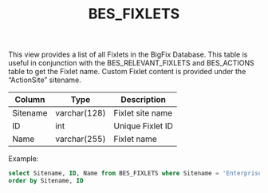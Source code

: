 ﻿---
title: BES_FIXLETS
---

This view provides a list of all Fixlets in the BigFix Database. This table is useful in
conjunction with the BES_RELEVANT_FIXLETS and BES_ACTIONS table to get
the Fixlet name. Custom Fixlet content is provided under the “ActionSite”
sitename.

| Column        | Type           |  Description  |
| ------------- | ------------- | ----- | 
| Sitename      | varchar(128) | Fixlet site name |
| ID      | int | Unique Fixlet ID |
| Name      | varchar(255) | Fixlet name |

Example:
```sql
select Sitename, ID, Name from BES_FIXLETS where Sitename = 'Enterprise Security'
order by Sitename, ID
```

